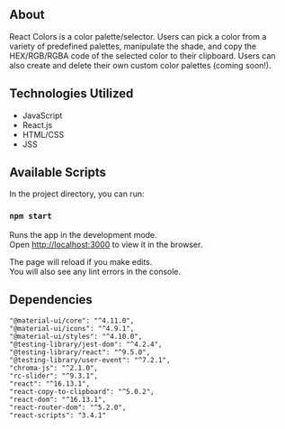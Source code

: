 ## About

React Colors is a color palette/selector. Users can pick a color from a variety of predefined palettes, manipulate the shade, and copy the HEX/RGB/RGBA code of the selected color to their clipboard. Users can also create and delete their own custom color palettes (coming soon!).

## Technologies Utilized

- JavaScript
- React.js
- HTML/CSS
- JSS

## Available Scripts

In the project directory, you can run:

### `npm start`

Runs the app in the development mode.<br />
Open [http://localhost:3000](http://localhost:3000) to view it in the browser.

The page will reload if you make edits.<br />
You will also see any lint errors in the console.

## Dependencies

    "@material-ui/core": "^4.11.0",
    "@material-ui/icons": "^4.9.1",
    "@material-ui/styles": "^4.10.0",
    "@testing-library/jest-dom": "^4.2.4",
    "@testing-library/react": "^9.5.0",
    "@testing-library/user-event": "^7.2.1",
    "chroma-js": "^2.1.0",
    "rc-slider": "^9.3.1",
    "react": "^16.13.1",
    "react-copy-to-clipboard": "^5.0.2",
    "react-dom": "^16.13.1",
    "react-router-dom": "^5.2.0",
    "react-scripts": "3.4.1"
